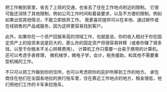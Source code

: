 把工作搬到家里，省去了上班的交通，也省去了住在工作地点附近的限制。
它很可能还消除了其他限制，例如公司工作时间和着装要求，以及不方便的限制，例如如果出现其他情况，不能立即放弃工作。
我更喜欢提供可以在本地、通过邮件或在线销售的产品或服务，因为这样更容易找到客户。

此外，如果你在一个资产回报率高的领域工作，也就是说，你的收入相对于你在固定资产上的投资来说是巨大的，那么你的固定资产将很容易转移（或者你赚了很多钱，以至于你根本不关心转移费用）。
计算机工作只需要一台易于携带的计算机。
还可以考虑手表修理， 微机械学，微电子学，会计，税务援助，和其他不需要重型机械的工作。

不只可以把工作搬到你的住所，也可以考虑把你的庇护所移到工作的地方。
承包商住在他们在全国各地拉的旅行拖车里，住在靠近工作地点的地方，租金很低，他们用他们工作的卡车来拉拖车。
